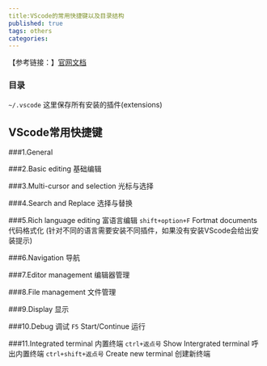 ```yaml
---
title:VScode的常用快捷键以及目录结构
published: true
tags: others
categories: 
---
```


【参考链接：】[官网文档](https://code.visualstudio.com/shortcuts/keyboard-shortcuts-macos.pdf?WT.mc_id=code-online-jopapa)

### 目录

`~/.vscode` 这里保存所有安装的插件(extensions)

## VScode常用快捷键

###1.General

###2.Basic editing 基础编辑

###3.Multi-cursor and selection 光标与选择

###4.Search and Replace 选择与替换

###5.Rich language editing 富语言编辑
`shift+option+F` Fortmat documents 代码格式化 (针对不同的语言需要安装不同插件，如果没有安装VScode会给出安装提示)

###6.Navigation 导航

###7.Editor management 编辑器管理

###8.File management 文件管理

###9.Display 显示

###10.Debug 调试
`F5` Start/Continue 运行

###11.Integrated terminal 内置终端
`ctrl+返点号` Show Intergrated terminal 呼出内置终端
`ctrl+shift+返点号` Create new terminal 创建新终端




